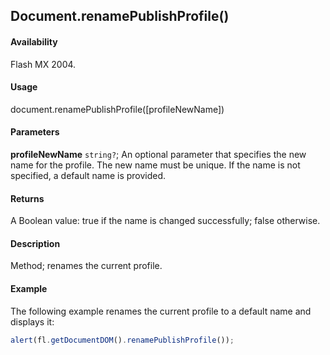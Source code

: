 ## Document.renamePublishProfile()

#### Availability

Flash MX 2004.

#### Usage

document.renamePublishProfile([profileNewName])

#### Parameters

**profileNewName** `string?`; An optional parameter that specifies the new name for the profile. The new name must be unique. If the name is not specified, a default name is provided.

#### Returns

A Boolean value: true if the name is changed successfully; false otherwise.

#### Description

Method; renames the current profile.

#### Example

The following example renames the current profile to a default name and displays it:

```javascript
alert(fl.getDocumentDOM().renamePublishProfile());
```
